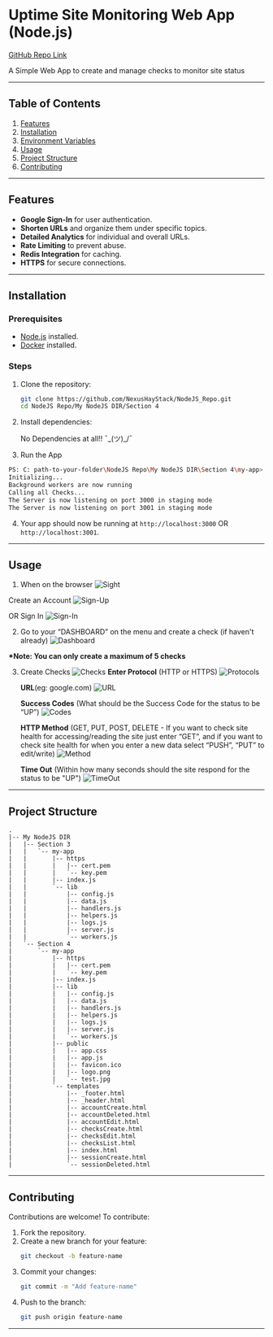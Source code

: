 # Uptime Site Monitoring Web App (Node.js)
[GitHub Repo Link](https://github.com/NexusHayStack/NodeJS_Repo) 

A Simple Web App to create and manage checks to monitor site status

---

## Table of Contents

1. [Features](#features)  
2. [Installation](#installation)  
3. [Environment Variables](#environment-variables)  
4. [Usage](#usage)  
5. [Project Structure](#project-structure)  
6. [Contributing](#contributing)  

---

## Features

- **Google Sign-In** for user authentication.  
- **Shorten URLs** and organize them under specific topics.  
- **Detailed Analytics** for individual and overall URLs.  
- **Rate Limiting** to prevent abuse.  
- **Redis Integration** for caching.  
- **HTTPS** for secure connections.  

---

## Installation

### Prerequisites

- [Node.js](https://nodejs.org/) installed.  
- [Docker](https://www.docker.com/) installed.  

### Steps

1. Clone the repository:
   ```bash
   git clone https://github.com/NexusHayStack/NodeJS_Repo.git
   cd NodeJS Repo/My NodeJS DIR/Section 4
   ```

2. Install dependencies:
   
   No Dependencies at all!! ¯\_(ツ)_/¯


3. Run the App
  ```bash
  PS: C: path-to-your-folder\NodeJS Repo\My NodeJS DIR\Section 4\my-app> node index.js
  Initializing...
  Background workers are now running
  Calling all Checks...
  The Server is now listening on port 3000 in staging mode
  The Server is now listening on port 3001 in staging mode
  ```

4. Your app should now be running at `http://localhost:3000` OR `http://localhost:3001`.

---

## Usage
1. When on the browser 
  ![Sight](<Section 4/README_Images/Screenshot 2025-03-20 212159.png>)


  Create an Account
  ![Sign-Up](<Section 4/README_Images/Screenshot 2025-03-20 212323.png>)

  OR Sign In
  ![Sign-In](<Section 4/README_Images/Screenshot 2025-03-20 212622.png>)

2. Go to your “DASHBOARD” on the menu and create a check (if haven't already)
  ![Dashboard](<Section 4/README_Images/Screenshot 2025-03-20 213113.png>)

  __*Note: You can only create a maximum of 5 checks__ 

3. Create Checks
  ![Checks](<Section 4/README_Images/Screenshot 2025-03-20 213543.png>)
    **Enter Protocol** (HTTP or HTTPS)
    ![Protocols](<My NodeJS DIR/Section 4/README_Images/Screenshot 2025-03-20 214925.png>)

    **URL**(eg: google.com)
    ![URL](<Section 4/README_Images/Screenshot 2025-03-20 215015.png>)

    **Success Codes** (What should be the Success Code for the status to be “UP”)
    ![Codes](<Section 4/README_Images/Screenshot 2025-03-20 215221.png>)

    **HTTP Method** (GET, PUT, POST, DELETE - If you want to check site health for accessing/reading the site just enter “GET”, and if you want to check site health for when you enter a new data select “PUSH”, “PUT” to edit/write)
    ![Method](<Section 4/README_Images/Screenshot 2025-03-20 215139.png>)
    
    **Time Out** (Within how many seconds should the site respond for the status to be "UP")
    ![TimeOut](<Section 4/README_Images/Screenshot 2025-03-20 235552.png>)

 
---

## Project Structure

```plaintext
.
|-- My NodeJS DIR
|   |-- Section 3
|   |   `-- my-app
|   |       |-- https
|   |       |   |-- cert.pem
|   |       |   `-- key.pem
|   |       |-- index.js
|   |       `-- lib
|   |           |-- config.js
|   |           |-- data.js
|   |           |-- handlers.js
|   |           |-- helpers.js
|   |           |-- logs.js
|   |           |-- server.js
|   |           `-- workers.js
|   `-- Section 4
|       `-- my-app
|           |-- https
|           |   |-- cert.pem
|           |   `-- key.pem
|           |-- index.js
|           |-- lib
|           |   |-- config.js
|           |   |-- data.js
|           |   |-- handlers.js
|           |   |-- helpers.js
|           |   |-- logs.js
|           |   |-- server.js
|           |   `-- workers.js
|           |-- public
|           |   |-- app.css
|           |   |-- app.js
|           |   |-- favicon.ico
|           |   |-- logo.png
|           |   `-- test.jpg
|           `-- templates
|               |-- _footer.html
|               |-- _header.html
|               |-- accountCreate.html
|               |-- accountDeleted.html
|               |-- accountEdit.html
|               |-- checksCreate.html
|               |-- checksEdit.html
|               |-- checksList.html
|               |-- index.html
|               |-- sessionCreate.html
|               `-- sessionDeleted.html

```

---

## Contributing

Contributions are welcome! To contribute:

1. Fork the repository.  
2. Create a new branch for your feature:
   ```bash
   git checkout -b feature-name
   ```
3. Commit your changes:
   ```bash
   git commit -m "Add feature-name"
   ```
4. Push to the branch:
   ```bash
   git push origin feature-name
   ```
---
